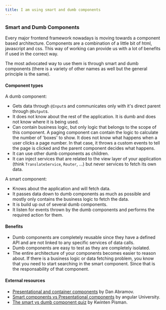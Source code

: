 ```yaml
---
title: I am using smart and dumb components
---
```

### Smart and Dumb Components

Every major frontend framework nowadays is moving towards a component based architecture. Components are a combination of a little bit of html, javascript and css. This way of working can provide us with a lot of benefits if used in the correct way.

The most advocated way to use them is through smart and dumb components (there is a variety of other names as well but the general principle is the same). 

#### Component types

A dumb component:

- Gets data through `@Input`s and communicates only with it's direct parent through `@Output`s. 
- It does not know about the rest of the application. It is dumb and does not know where it is being used.
- Can contain business logic, but only logic that belongs to the scope of this component. A paging component can contain the logic to calculate the number of 'boxes' to show. It does not know what happens when a user clicks a page number. In that case, it throws a custom events to tell the page is clicked and the parent component decides what happens.
- It can use other dumb components as children.
- It can inject services that are related to the view layer of your application (think `TranslateService`, `Router`, ...) but never services to fetch its own data.

A smart component:

- Knows about the application and will fetch data.
- It passes data down to dumb components as much as possible and mostly only contains the business logic to fetch the data.
- It is build up out of several dumb components.
- It listen for events thrown by the dumb components and performs the required action for them. 

#### Benefits

- Dumb components are completely reusable since they have a defined API and are not linked to any specific services of data calls.
- Dumb components are easy to test as they are completely isolated.
- The entire architecture of your components becomes easier to reason about. If there is a business logic or data fetching problem, you know that you need to start searching in the smart component. Since that is the responsability of that component.


#### External resources

- <a href="https://medium.com/@dan_abramov/smart-and-dumb-components-7ca2f9a7c7d0" target="_blank">Presentational and container components</a> by Dan Abramov.
- <a href="https://blog.angular-university.io/angular-2-smart-components-vs-presentation-components-whats-the-difference-when-to-use-each-and-why/" target="_blank">Smart components vs Presentational components</a> by angular University.
- <a href="https://blog.strongbrew.io/the-smart-vs-dumb-components-quiz/" target="_blank">The smart vs dumb component quiz</a> by Kwinten Pisman.